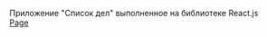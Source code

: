 Приложение "Список дел" выполненное на библиотеке React.js  
[Page](https://andrew28092002.github.io/react-to-do-app/)
